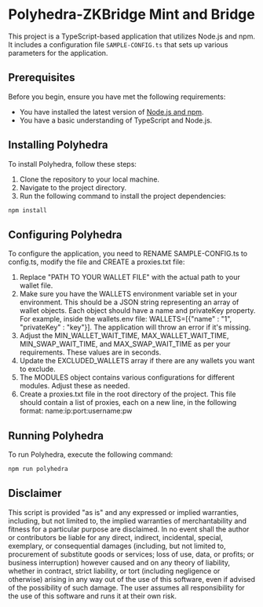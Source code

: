 # Polyhedra-ZKBridge Mint and Bridge

This project is a TypeScript-based application that utilizes Node.js and npm. It includes a configuration file `SAMPLE-CONFIG.ts` that sets up various parameters for the application.

## Prerequisites

Before you begin, ensure you have met the following requirements:

- You have installed the latest version of [Node.js and npm](https://nodejs.org/en/download/).
- You have a basic understanding of TypeScript and Node.js.

## Installing Polyhedra

To install Polyhedra, follow these steps:

1. Clone the repository to your local machine.
2. Navigate to the project directory.
3. Run the following command to install the project dependencies:

```bash
npm install
```

## Configuring Polyhedra

To configure the application, you need to RENAME SAMPLE-CONFIG.ts to config.ts, modify the file and CREATE a proxies.txt file:

1. Replace "PATH TO YOUR WALLET FILE" with the actual path to your wallet file.
2. Make sure you have the WALLETS environment variable set in your environment. This should be a JSON string representing an array of wallet objects. Each object should have a name and privateKey property. For example, inside the wallets.env file: WALLETS=[{"name" : "1", "privateKey" : "key"}]. The application will throw an error if it's missing.
3. Adjust the MIN_WALLET_WAIT_TIME, MAX_WALLET_WAIT_TIME, MIN_SWAP_WAIT_TIME, and MAX_SWAP_WAIT_TIME as per your requirements. These values are in seconds.
4. Update the EXCLUDED_WALLETS array if there are any wallets you want to exclude.
5. The MODULES object contains various configurations for different modules. Adjust these as needed.
6. Create a proxies.txt file in the root directory of the project. This file should contain a list of proxies, each on a new line, in the following format: name:ip:port:username:pw

## Running Polyhedra
To run Polyhedra, execute the following command:

```bash
npm run polyhedra
```

## Disclaimer
This script is provided "as is" and any expressed or implied warranties, including, but not limited to, the implied warranties of merchantability and fitness for a particular purpose are disclaimed. In no event shall the author or contributors be liable for any direct, indirect, incidental, special, exemplary, or consequential damages (including, but not limited to, procurement of substitute goods or services; loss of use, data, or profits; or business interruption) however caused and on any theory of liability, whether in contract, strict liability, or tort (including negligence or otherwise) arising in any way out of the use of this software, even if advised of the possibility of such damage. The user assumes all responsibility for the use of this software and runs it at their own risk.